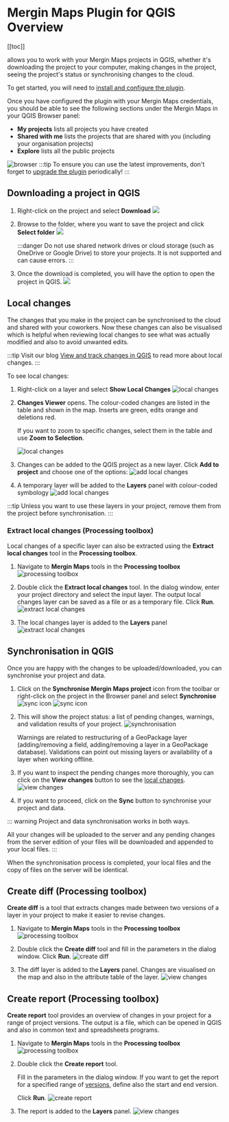 # Mergin Maps Plugin for QGIS Overview
[[toc]]

<QGISPluginName /> allows you to work with your Mergin Maps projects in QGIS, whether it's downloading the project to your computer, making changes in the project, seeing the project's status or synchronising changes to the cloud. 

To get started, you will need to [install and configure the plugin](../setup/install-mergin-maps-plugin-for-qgis/index.md).

Once you have configured the plugin with your Mergin Maps credentials, you should be able to see the following sections under the Mergin Maps in your QGIS Browser panel:
- **My projects** lists all projects you have created
- **Shared with me** lists the projects that are shared with you (including your organisation projects)
- **Explore** lists all the public projects

![browser](./plugin-browser.png)
:::tip
To ensure you can use the latest improvements, don't forget to [upgrade the plugin](../setup/install-mergin-maps-plugin-for-qgis/#plugin-upgrade) periodically!
:::


## Downloading a project in QGIS
1. Right-click on the project and select **Download**
   ![](./download.png)

2. Browse to the folder, where you want to save the project and click **Select folder**
   ![](./download-progress.png)

   :::danger
   Do not use shared network drives or cloud storage (such as OneDrive or Google Drive) to store your <MainPlatformName /> projects. It is not supported and can cause errors.
   :::

3. Once the download is completed, you will have the option to open the project in QGIS.
   ![](./download-open.png)

## Local changes
<Badge text="since plugin 2022.4" type="warning"/>
The changes that you make in the project can be synchronised to the cloud and shared with your coworkers. Now these changes can also be visualised which is helpful when reviewing local changes to see what was actually modified and also to avoid unwanted edits.

:::tip
Visit our blog [View and track changes in QGIS](https://www.lutraconsulting.co.uk/blog/2022/11/08/mergin-maps-local-changes/) to read more about local changes.
:::

To see local changes:
1. Right-click on a layer and select **Show Local Changes** 
   ![local changes](./plugin-local-changes.png)

2. **Changes Viewer** opens. The colour-coded changes are listed in the table and shown in the map. Inserts are green, edits orange and deletions red.

   If you want to zoom to specific changes, select them in the table and use **Zoom to Selection**.
   
   ![local changes](./plugin-changes-viewer.png)

3. Changes can be added to the QGIS project as a new layer. Click **Add to project** and choose one of the options:
   ![add local changes](./plugin-changes-viewer-add.png)
   
4. A temporary layer will be added to the **Layers** panel with colour-coded symbology
   ![add local changes](./plugin-local-changes-added.png)
   
:::tip
Unless you want to use these layers in your <MainPlatformName /> project, remove them from the project before synchronisation.
:::

### Extract local changes (Processing toolbox)
Local changes of a specific layer can also be extracted using the **Extract local changes** tool in the **Processing toolbox**.

1. Navigate to **Mergin Maps** tools in the **Processing toolbox**
   ![processing toolbox](./plugin-processing.png)

2. Double click the **Extract local changes** tool. In the dialog window, enter your project directory and select the input layer. The output local changes layer can be saved as a file or as a temporary file. Click **Run**.
   ![extract local changes](./plugin-extract-local-changes.png)

3. The local changes layer is added to the **Layers** panel
   ![extract local changes](./plugin-extract-local-changes-layer.png)

## Synchronisation in QGIS
Once you are happy with the changes to be uploaded/downloaded, you can synchronise your project and data. 

1. Click on the **Synchronise Mergin Maps project** icon from the <QGISPluginName /> toolbar or right-click on the project in the Browser panel and select **Synchronise**
   ![sync icon](./sync-status-toolbar.png)
   ![sync icon](./project-sync-2.png)

2. This will show the project status: a list of pending changes, warnings, and validation results of your project.
   ![synchronisation](./project-sync.png)

   Warnings are related to restructuring of a GeoPackage layer (adding/removing a field, adding/removing a layer in a GeoPackage database). Validations can point out missing layers or availability of a layer when working offline.

3. If you want to inspect the pending changes more thoroughly, you can click on the **View changes** button to see the [local changes](#local-changes).
   ![view changes](./project-sync-view-changes.png)

4. If you want to proceed, click on the **Sync** button to synchronise your project and data.
  
::: warning
Project and data synchronisation works in both ways.

All your changes will be uploaded to the server and any pending changes from the server edition of your files will be downloaded and appended to your local files.
:::

When the synchronisation process is completed, your local files and the copy of files on the server will be identical.

## Create diff (Processing toolbox)
**Create diff** is a tool that extracts changes made between two versions of a layer in your <MainPlatformName /> project to make it easier to revise changes.

1. Navigate to **Mergin Maps** tools in the **Processing toolbox**
   ![processing toolbox](./plugin-processing-toolbox.png)

2. Double click the **Create diff** tool and fill in the parameters in the dialog window. Click **Run**.
   ![create diff](./plugin-create-diff.png)

3. The diff layer is added to the **Layers** panel. Changes are visualised on the map and also in the attribute table of the layer.
   ![view changes](./plugin-create-diff-map.png)


## Create report (Processing toolbox)
**Create report** tool provides an overview of changes in your <MainPlatformName /> project for a range of project versions. The output is a <NoSpellcheck id="CSV" /> file, which can be opened in QGIS and also in common text and spreadsheets programs.

1. Navigate to **Mergin Maps** tools in the **Processing toolbox**
   ![processing toolbox](./plugin-processing-toolbox.png)

2. Double click the **Create report** tool. 
   
   Fill in the parameters in the dialog window. If you want to get the report for a specified range of [versions](./project-details/), define also the start and end version. 

   Click **Run**.
   ![create report](./plugin-create-report.png)

3. The report is added to the **Layers** panel.
   ![view changes](./plugin-report.png)

